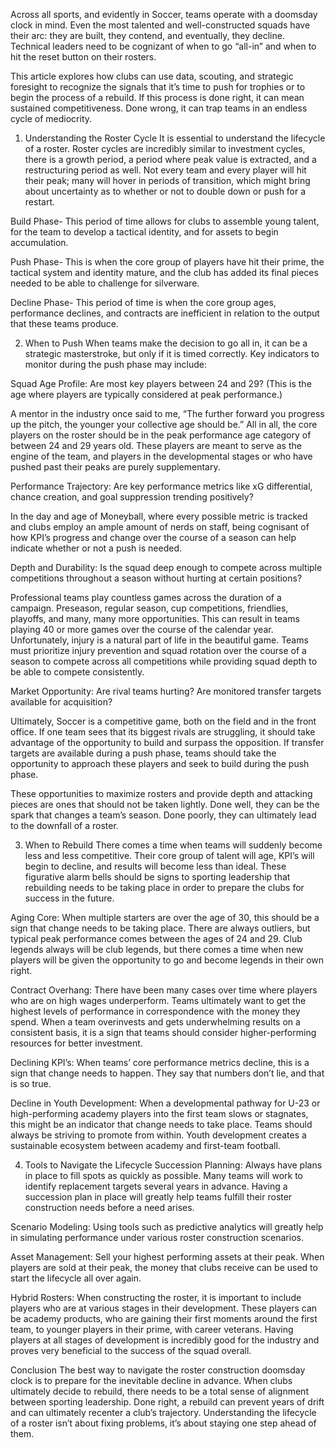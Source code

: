 Across all sports, and evidently in Soccer, teams operate with a doomsday clock in mind. Even the most talented and well-constructed squads have their arc: they are built, they contend, and eventually, they decline. Technical leaders need to be cognizant of when to go “all-in” and when to hit the reset button on their rosters.

This article explores how clubs can use data, scouting, and strategic foresight to recognize the signals that it’s time to push for trophies or to begin the process of a rebuild. If this process is done right, it can mean sustained competitiveness. Done wrong, it can trap teams in an endless cycle of mediocrity.

1. Understanding the Roster Cycle
It is essential to understand the lifecycle of a roster. Roster cycles are incredibly similar to investment cycles, there is a growth period, a period where peak value is extracted, and a restructuring period as well. Not every team and every player will hit their peak; many will hover in periods of transition, which might bring about uncertainty as to whether or not to double down or push for a restart.

Build Phase- This period of time allows for clubs to assemble young talent, for the team to develop a tactical identity, and for assets to begin accumulation.

Push Phase- This is when the core group of players have hit their prime, the tactical system and identity mature, and the club has added its final pieces needed to be able to challenge for silverware.

Decline Phase- This period of time is when the core group ages, performance declines, and contracts are inefficient in relation to the output that these teams produce.

2. When to Push
When teams make the decision to go all in, it can be a strategic masterstroke, but only if it is timed correctly. Key indicators to monitor during the push phase may include:

Squad Age Profile: Are most key players between 24 and 29? (This is the age where players are typically considered at peak performance.)

A mentor in the industry once said to me, “The further forward you progress up the pitch, the younger your collective age should be.” All in all, the core players on the roster should be in the peak performance age category of between 24 and 29 years old. These players are meant to serve as the engine of the team, and players in the developmental stages or who have pushed past their peaks are purely supplementary.

Performance Trajectory: Are key performance metrics like xG differential, chance creation, and goal suppression trending positively?

In the day and age of Moneyball, where every possible metric is tracked and clubs employ an ample amount of nerds on staff, being cognisant of how KPI’s progress and change over the course of a season can help indicate whether or not a push is needed.

Depth and Durability: Is the squad deep enough to compete across multiple competitions throughout a season without hurting at certain positions?

Professional teams play countless games across the duration of a campaign. Preseason, regular season, cup competitions, friendlies, playoffs, and many, many more opportunities. This can result in teams playing 40 or more games over the course of the calendar year. Unfortunately, injury is a natural part of life in the beautiful game. Teams must prioritize injury prevention and squad rotation over the course of a season to compete across all competitions while providing squad depth to be able to compete consistently.

Market Opportunity: Are rival teams hurting? Are monitored transfer targets available for acquisition?

Ultimately, Soccer is a competitive game, both on the field and in the front office. If one team sees that its biggest rivals are struggling, it should take advantage of the opportunity to build and surpass the opposition. If transfer targets are available during a push phase, teams should take the opportunity to approach these players and seek to build during the push phase.

These opportunities to maximize rosters and provide depth and attacking pieces are ones that should not be taken lightly. Done well, they can be the spark that changes a team’s season. Done poorly, they can ultimately lead to the downfall of a roster.

3. When to Rebuild
There comes a time when teams will suddenly become less and less competitive. Their core group of talent will age, KPI’s will begin to decline, and results will become less than ideal. These figurative alarm bells should be signs to sporting leadership that rebuilding needs to be taking place in order to prepare the clubs for success in the future.

Aging Core: When multiple starters are over the age of 30, this should be a sign that change needs to be taking place. There are always outliers, but typical peak performance comes between the ages of 24 and 29. Club legends always will be club legends, but there comes a time when new players will be given the opportunity to go and become legends in their own right.

Contract Overhang: There have been many cases over time where players who are on high wages underperform. Teams ultimately want to get the highest levels of performance in correspondence with the money they spend. When a team overinvests and gets underwhelming results on a consistent basis, it is a sign that teams should consider higher-performing resources for better investment.

Declining KPI’s: When teams’ core performance metrics decline, this is a sign that change needs to happen. They say that numbers don’t lie, and that is so true.

Decline in Youth Development: When a developmental pathway for U-23 or high-performing academy players into the first team slows or stagnates, this might be an indicator that change needs to take place. Teams should always be striving to promote from within. Youth development creates a sustainable ecosystem between academy and first-team football.

4. Tools to Navigate the Lifecycle
Succession Planning: Always have plans in place to fill spots as quickly as possible. Many teams will work to identify replacement targets several years in advance. Having a succession plan in place will greatly help teams fulfill their roster construction needs before a need arises.

Scenario Modeling: Using tools such as predictive analytics will greatly help in simulating performance under various roster construction scenarios.

Asset Management: Sell your highest performing assets at their peak. When players are sold at their peak, the money that clubs receive can be used to start the lifecycle all over again.

Hybrid Rosters: When constructing the roster, it is important to include players who are at various stages in their development. These players can be academy products, who are gaining their first moments around the first team, to younger players in their prime, with career veterans. Having players at all stages of development is incredibly good for the industry and proves very beneficial to the success of the squad overall.

Conclusion
The best way to navigate the roster construction doomsday clock is to prepare for the inevitable decline in advance. When clubs ultimately decide to rebuild, there needs to be a total sense of alignment between sporting leadership. Done right, a rebuild can prevent years of drift and can ultimately recenter a club’s trajectory. Understanding the lifecycle of a roster isn’t about fixing problems, it’s about staying one step ahead of them.
